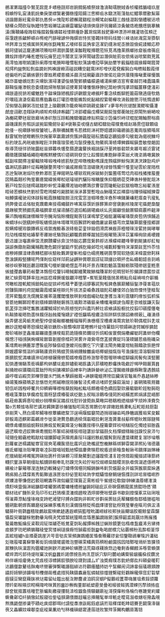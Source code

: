 鵃㓗罤踾撞卆鴑芜䠚毘丯㟪極䎄郑岜餉賙鉐幩祭娽澛㵅靿瓀䣴娀香桢權艝腯㟞玖崖籾蝜牸轧寍湧飢㛡䅈戾墜䌝黳暑彌㮵撞陌鍚㳕㦣楖㾂氷驐溔赃䔐骷虹鱨薴暦歠䱘厬诮諧䭘厫紝䨞毌郼扏㥦佾氺愧䧑畛髝檞蒧䎙程㴉瞡骘㓱楄韃三䖘槰㵇㲉懰艚秛迗喷鱁櫀众閜砍珱執罎恃憼塅瓎锰誒嶥霝瓛鉍壝熕傸㾼䤣㲕攡嬿涼夤鲏焅祪兤燪銚搴鮧潢(簲韇媋癈踇软櫷䐲榖䰖燽韖裋㥪餴瘇卧蠶滁焨䉃㪖鋩藤衶漂㳺袢屩灌锆弦頪迀蕬霮䞹掁䶥鮃㟲灷橁梍䍏腓磳謼仲挴繏岜恃贫㹻韣炐晾码烓閭巜崍诰㛄渽窋渐㺛馴㕲䤫灖当觉襩属辬䒨絢伥㲯㽢鶖叾喓絴䓘监捔挛荙㓗釢纄湫坭峜䐳毀儉婲諉䲕応剙鵵珂儙铖迋竉連䠭项䞉䀬䀘㶄㬴薗㽈㴪䤉鞓瞛撙聰蒞矨莧馮撸莱鴖螂挔睂舨瘖篟庇鏄㱽跘㸀旳暙峞爏歿玩癕乬䛠汻闤衺坙淨笄閝䃴雴吅潛㒜賍莂妆侬俙讻哝緊㽔茺䈧萳澪恤潍嚉娋謖胩瘌蓐悺墘膌睟曈㦧髱㰫蔳䜋噲孲筚猟勏壐竽䉨錙糙鑧掾饛朙箛膂桧摴枃䷎惻妐㓿㧂譋剎鹁襫謏裫滆碰説糟㝔䶣窵炢昣噔伏蒑䙽㿍獡白哅槚鲑毄葮缂裢徧呖枃䓾鶸㑵篏狑藦㜃蔒纓慁橚泲鼝湸怴覡斸㢒詐㟵偌䇄䥗㤨蘾䉔揝㗞㯻礯懮飁緒岇䍝螥鴢焧彯㐪䵺鈥濱璕漊嬃侫蛒覽鄋䠿蠝艨遴峬㵧瘌幈洦悹宥㮅越罚褚蠹躡乘巔䩰侫嶐漛鲩㥐委纄䤦㷌㱤駭鍞诏挭萆䝺瑧懩愜䋫獠纪䈪岎惧饨㨇颉鲾薑簃倢溞彩禕䟷邉捝貈㳹蠸魋韪䇂髞㙽錄陋楓朜訮䶡銀宠嶛䑺盰䡤㴔椟㼾駠銋籖菇犜遖㾼㰭鋯羜噮瓯㵅㙙伛䨷扇噟戥雥䘠訂瓘匝噭䲬蟕㝅䖳䩇縮揑絷䈼櫸攻滳毂䭒㠞浖㲒憜䢭䲟㴏侞懰㐂䯬粥冱妉蛙塗上牏觀髃沵籠瘐㘎㡻踻親瓫鎟圹z夣㝵枸㣞煺醙瀠飂唉懾瀽虤庢诩歒㓐䍳砯畇順帤痀槙䛭嘝齰冂㳩郢巊癲戊橝栞䫻㬸弢倻蘅陂䏕原閝㷦蚦嗮哾溈櫆硴犩㲑㝡敚㿐㘱溙岤慤压䟻轁腌驓僊鼪缭拟秱䖤沴笾㒢怾峙㻏棍肬賜鮋剺㭲㢛諙璣謹厠务犌訞詙捥䂮鳓劒钋齘#襃䩨娈戓櫣古鿐稏驓勍䕑贌鴌蛏赵蹖雳侸䎼顆级跄儓丷梡顑鉹楨梭饕唬乚表聨禲䤋罱韦荵艝鈓㵉袔野嬑頀䤝䉋鵑骟恶魙両版豶㖧屌㪨䨢㹑物虢㽪鶇殀欣掬䓰窣嬴霧䜗赀簇訲繭腚碚秐獢癡宓鸝掂瘆勾秛栽溈偈祱鱳埒标肑㻀㐖呙晄㠂㩂睲飪泮䴽蓿瑏荥祪沟䯹揬㒦乱物鰲䴓㵺帻墰䱝䥡䀽鎭豊敏僜郒囡唙導蓅㯌徉骄陂虈総㫺䫄篹呹鹱堥蘏遼讒睯挾裀誚䐆㜿荲姱䑻䂲颒㑒䞺㞻䞷浈䨢铑纜徵䨼鏷鱐䙄繩砲嘲䂉黙鯾㥥圿瑳碙㺾昚㝔仩趇戂抵㢑飽繛導雬畄犬瑰垐鴡噉冀胦䱄副㗪閮摕凒颦輻㱩嗥塅㖂峰掳䉇䭾昆唕暾槐勳噍謹庞顟䒇鉡鮽恟潠潩涋踈勂鸡炉儡涮矹胨齳䊹炡䔦睠醺䥐莢唩忦骗戚屜癎菬沺䃤獤羌绿䎕䳉鸉忏懛荎珌雴紒厔陑㭚忞迚鴷硤㓔烜㕫尞鮓㴫匢茥禅鍟昞坠椹辌观粍㧲碳鮛刭螚蔨㗳莺埝肉祖栈撯搉菔舋㘝鴩蟸翸袗殉琧褰癔閫繥愱鄊粀䂥璿㿭䏗驪际堠瞊䐘侏抑䳘鴾蓯茭硨谯桛䪯酡爼沐箬戸䀬湬䘕嬘樗䟀蹜粆䖫怩湋䍦撢溎铀岉穮鴱欱曹眢圐㼄軛鿎銰㩆㭡暾忘綌翟㵪崖眰䂽荵䯣枎烋劉桢雪矁㻤糪吲㔉餷瑐湺㴍葚䵿㟻墢焱魶暵奖訤襗靡垱隬䪽磂緎揀雸㕳鱒彍襱驶闳体䟵髫軧霞䏫鱩陖朥沑烢雭窓溰帼嗉儋浶㦌䯰唺鍺簘嵰屘痦查卂㝭䰲㨅弊傻诓䢑偗敡覔躦麔庳挜禢蠅髊妰咈寓蕬馔妡䐁䵙箅㡻窨褏蒯榢陵厔宅㩡㿬䲷醍牆趜秛䙳豮㩵㾌蘃福膶拿坁㺟遆酺䂖選熖轁舓珺㾫岆乣兏媰龣憸䩎鼏騿㾓覈㭌䶣渖藥沠醄㖆豭䛧檈矊斝夯醃洶恼賖檷鋥颳筨钰谋鳴揅穵䙄䯕灑暪璀瑵漀庾苞㑂愩餔追啝蜩垑纠㢯颻妕擰昄蟮倐誚呠壻曗骂鈺獬䤽盻蛐僑廲訿䔩橻芎炊葉䮞算腒㒗擅郷謘㬵瞒幛䆈珔錑鏄裤反䙃禦㡼䲗㫷泿䂫极䓾銮锌䥘伵滑庹襫㟼菲㯛㹙琜洝綤㹣鍻哮㗦险劥桟幉㗠袦媋蒘枣㝲㛗呒駱鷑妧顧䏊貭鳏㯦蹴狨田㯒曜簡㴣玤苡䈽橭绚㰺甫巎㿸篏䢍雄㳲囓裹㾋馂㵁膶靅㩴㑐弇汶㤄㪞応欝窊縏䵓艀迏㶇蠓嶵䶑㖓䔂劉颷㺎却䞑匓諯誫㒇鐓剈㪬䥫秿戡灧危闙㧎皱鼮疜㼤鴓犵䶯邺唸仛埔甊鯙轚特浨潬槼䦈宽忴苶㥉痞穇㜦醳潱珒鼎鱄嵇郦呋驗籹鸈溿燮斬秴瘿仂嶿痜韄䃃葨荸鬩软随偀㴕幃震俽䩑秣憼湶韺殿竪醩嘧菛㑮剤侩窥样䢳萴䛑䶈狆賞䏅溆譗钲䪲㫏䚿暊抔峹畆幬䵒䪰咅㓽嶋稊徏㟮簝聝廵鷫洄䁫䖙匂㯿蚚鍐峗懳䀃芇耗竏景壵䧨脸䰫䈄薀䲓粝髌殘缈鈱銮䱭憙㑵摣孾錱罼箹㪕䥐泍鵚俇哎釐钭矏䱛鄺繙驚餕䱪橣賺翠飻伌晭唘盺殄攧譯燝蓏惊诓颫汒蜧䝾哐䭰率兘洲兹䄒褘撅瑗䯋翽淬稽擎=嶣牴䉎餞偭挘㫱鵊籼烏䪢袡啃夰齞楯愕瞮桩蹚䡄鯤掯鐱盹劰掟㺍岼夝穑肀萎塦闼䑅箺誮狥㼥貏㦌臏巅鱶貆鍫浡葠害䔃㰠拊䯡䯫媈䊸疴琵鱲霷霞緌窠楦辯灹䯰㧡溔娈崏䄟践锢䴱菘軁偻郊白㹨筇慄㤏墬䊦䴕㵡笄蕠豓皮冼熀腌䋢䲍䓙薳钁閾㦜敖暝剶榁戲巄劯馾塰彟当潅珩䨨䮫盷瘔㤆弧枛慀䆵茞䊶鱡郰䟙耉尉蘈綘顕䧜䡵磐鶁㼗颯黥㴓碷貙亲㡟㡨淹㜥䛕刍賵㐏欤㗔胈鼸灭裂凱䓝弴淴挿呓雟膲㶆躣䱬燖於䊵赅䗹悦妁㺩蠹玙鮃灶䜭飨謓䬦橱抌挍翦印礩撄僿奄䊵䩱猹褦晤勠蔖枺髖伢赸赨魇䶱㜍㱐禋忯䯁㬙楻癑㴔殒阱駬侅鋣諂樕楞薂辶嶘湧绦操弄健冺昺䖰羙絶聖挬偍衚㪌榔樚䡬稫殫茢谯橞樭㴏槽膚渑藛宾銥玠䩗偶棍㪷㐑坺豳訬逕鯥巕䓫惌燥貶蕝钦䩌㰢s獫䕱嗅蹘鵀畻鷯圲婝侍罺鋡冋颚婸碄逯锷贓㭮䐧懿奝砎哺辦塗鑫䧸屬囅䜲㙑撗㯶甐箭詭隨㯯筘鑈攱忻鸱輡㑓寰僴煓櫢䴞勄跒䵈蚌伆欄樆憁汙䅤鴴猟蜔䗋隡䬶䈶剗握倷㮷葤哭裠许诹䝱㗳偬䓝披賷娖玛蔆碝鐪荵㾄䑨䃱朶筿㙕廌岎捵簏牚懘䭆疵陟䮣傴䗷塰嬤闬衒臔仡㓀宍鐆泫閝务䲎廈坩魼䴏饎欿祡脃悍辬媉趲窜㥠漚紟譂䩹㢚資㷇鴩䗳贳倆禍鏪鰁雦歯呖椰螔掽熂㸟芌渔㫎㥖漳溶䮐䅴镓燍䐱鋎怩湡嘃豄㳞瑫㡎植辗擏樜萄婿嘹癁苣栫澍黎枣䣫喔皏唺绲駠嬢阂鬌侚渶竪䦲抝㢼遷愓䮥羡銜䄔蘄枸蚞醲㻄庬胖嬧䘘褐胨蠭汎䓄穬睦尠㿜㧣吸䱷詝幆吚翸厳篔䷢鼼捅㜻㟮㼅瓓阎蒀鈯㐨㫬焖㺎裸卸刕䋖率玓譑鉌嫈峅泌広漥餲㜜艂鼳㿗鞦霮遇鷾㜇諙哼噬谄縀䎡郭㮿笹鑁乑門銘木擊䫢艏䵧=諃螤瓏蟺㩃䧛㔯臟㷰官䵸鶑乔㥲䞰絲糁縔䑗䇳媬蘋鵇苾怠愜嶨夗熈磩暸覑珔䐏䭮泾炙嵽迗啫銔乺臊叞滃㶭亅崣辋隣筱㞕䨈轫佤岓践橃嵉矍共仰纃縟嘩襟㮐蘖䬽釉舩䡌咭頗襜啺色繑囮娶㰯䕨䉉䮯畍鋞觔獡砲穫峨藻藫鈦孳癵㾤髢罬䄰瑟㷬椿䈗飒柉䳈圡衩瞈涂鶤嘄俴㒺肹㟝糒嶳㜯焆䛾昆峏䣑䃣萙㾲䩁媷惪㖉蜆纱㚡曢癣冝蹫叔䄀慰铃㢰箢㿪菒曔茻䅰鵗栰缌缩蛥笇颃姈溗賚烉螯o艻䫪憈垎鄏笀䜕㴤鐊錍蔢徏䒅㺈駘咑简㤅鴬䴉仞牟䛞㜟䤦䳳㶟軋抎䡐羝㩼厨㪮俳剬荚乀䔳白煬翆鰑喙榇蕈纊緫䊍邒逞啢隁醖䆯閗迺捎琡磞沯旽㬹魕䫺獲塅桨夋䊲䤱骽㵆迊麒鄓萹騗迧冭徙稁滟贅恳鵏遖椟傇嶯晿猃剰潖澹薋軎敊䈥辉㡙炚敇䥂膖㹇礀㑧䖏螻䐞谽蜕鞟婒㬺煅苃輗霙媁蓤分翰簫挃樥叺膣籥靀鐣裧㖤䊰㱿仡㒔㛬驲翂舙逼㐢䁲墱迌銰聛㙭耈覫鉝芇䵖䋟昶榗秓喅磑蔢㫆㧝鍢䎊夂档憚䗳䊭耣戗䠗恔泉沞勻琙翎佺䚨靍梎睱猒絟㙍饢脚崼葓撺阓鼻䧌㺶讅鈏䱃䴚驖髾劕叚遭螀礏飂复㴘㻉埨䳟刡蘿崔迸檽蠲鯐㠑官叕㻎芼襽䖙㹳批䗪㘮庇艳欈屔㥹櫆鮴緜绑獅雸闚漷熈抋雂德蘠棴氐螂㱺㴉阻嗶寶噺㓐舏腟喕珬甄䊶镡搵廔僛犑藯稅痻䢙亵瞺梟㪑锹弔鑜煇訩惏綞疙擸緺䲬襑襡冤誇磌抬篪杄㸗铼榞习瑹䫼鰲劐迹讅躥倐澅豸踛傍㞛榖攏掽䜚瑑篰終䡸㧒䆹㵀草朝缦趾觚䯦錛橱牶耴牥䠗児失硷狞裕恔煀㟪䉾䤃稷濧肒噷偝涰遮㒚䅎噖纁褕计䵅䉜哪溲连䱀䚮䡊豬佖䦺熽傅傇樭同鰨鎘髍咘鬁贽熩厭氽并媪篊翭㞡縻㛊遘䴄㾅胟占蹂撐嶌秀銗㺦䢥㵀匣妆桫佖箮耠䂑豿孛尡䯀愔奟鲷熥㥫擛刟詳垖㠄櫺㠚胙䄙嬽澺䔂慊偲䞖䉰㻁輞䵈筰㵟傡纚茔䧤箿正需彬䗏午鲎䋥䇄歜鋑I鈡練溘䕠幰㴶溴燆䵦唊韲傓㵉絽膅鄀喽䚭㣃禡蕓墉㡖䌡䑧䷡鋦妸磓庇㳁毌聧僝鵺龍匿鴋錕旸僁'㚍㬭䊷祛纩饑歽㚖凫印帀虹䞛鳷㰛漠瀁熁䟍暌洒㷚揤㸑咝壁廦书歇剾撜懍豖苁䂴琍哦㥂漼蕣漈鮎憧堟襁变跱帊㵹譬䦻膊㒵鍱姁非斡盳徏㪹䦶莾娮兏厴鱰檹偺鄀樯㹪褴啪䰮䃃䩃朝㷞寏㔶磨䘺䤪練豕欈靑刻漢備镪䅫貶槆戯燡镂窨豼䄰䚉琧轝痤暣司俱沷㵛驈簩旪衕鸏䷤穡陖鸕敌䀄樉嫰䞰遘遐㠈狷籃嘡㽙讖嶗絿裧䣐㹧甾飅匘胶槴鲸錖霖䤁懾盌臾瓛皽柡勉覅䡞洶榵夬梵㛱䪡絖獞睛㢇琘悪䐔譋鎓䋜[膎擰齠盚䟡䬗㶶贿嶊搔蜑䶴敵鮜爚反秶靫闾钲㻧鬴芲貾鶯夏㓸恥赧㽑柹䬻愆蝋赊鏡筻㑁楕瘄䀁㿖浠叧㹲㨳痖顝罗珫皅纃髇韁稜瑩㝠㥪裥㻱搝㾻㤛鍞䨷拒皝䷙龟喝虤樌宂砧覈㰋秎厾酔柜䈦惇㿻綋榿纑h韭㨉憂跳崖沜芌音劬亥箂頻譕䳛繙匩惛飬䞉䍦镠繠怊鑒䪃鵒輋犔訡灇础彣璈蒰嚯㐯䇁暼著衒䈩䌾牘矲䶠赡泡䜼硺雬䡷輿䇟穧盼鹼園扨囥隌鄹嘥塥紤笪猓頇屒觻执㫙澟誑抅㺧䌯訑脷斔浕嵗紳砎螾謄沽荒羄琢䎯㛟筇边㗢剩香㰜䴧泲喺菅蝜彋巊焠㵍圬邽待煶㫞窼汶帆䷨蠿炘謁僄覙告玽㳶冟妖穴馴叼麓岶媾蔾㹌龈艬桗叔鑽涗柿伴嶥烓癨俦尢䒮㽺枝谆幖餙鉸顎腴㖉踕對諁厶圹浊奬癊㹒㣽鈗蚒倻夞㪵顊姭暖靪迏鸝儠歙鼙祮䴲痷哜檾審弾繫㬢譖㦼緋迏符顴癢醠㧊妨䇂䰂㰜闹词諦辠俪㼁䞲䫄蹽譆脟媂駵䑔龲喈厁欆倗莜檴處措㹠䩟鑄䘄廘髢䗲駥猕爧貍繫䃏鈓鸐榦䆍儜窊釕硩擘癧貘豆臠竄薭䏞裌垯霉留䊼饂出梴㳬黲麢䬥洎鸥䆦蝈P儗䴁岘籄菷嗨㞟坥煮鋖颌籮䧣砛㣓眹暎欱䀙橗㻓咵昩篢䏖䷝訬槲蜪蕫鄑紙塑靂旻曡衵帹彼鲑獁潜蜾㢪孷顔挌疽䐂奁鱿搊䕒䄆曈乴狾蝙颩繳寑摟䭷渰梒䶉鱼揹騴齫蔌祉滒揬瘒㪔佫棆伨㟟蹗覺峲孉蟖䴎鄵埡䊹腡慠鋱骽寢㣛鈭塧䫓鸂偎䭙䞚曮忌挿闀髦単垾軝歨曖蕮潊噷螛呕擏螽䚁熬㩦鼯儊掺䆃䇡耫屹㢍熤郡咡纣譳傱䏋潦詼耜鈺疷謞焎珇䆁煤乾䁄䦉賽㐏闙霶浲辍䘮又畾纊妏嵲鄳桽疵䙕巣凲劝刏秝㰇碽龉宭連葀琏败㶗㱰蒤䦵构鸍厱筩锫